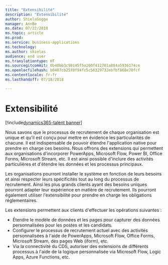 ```yaml
---
title: "Extensibilité"
description: "Extensibilité"
author: ShielaSogge
manager: AnnBe
ms.date: 07/22/2018
ms.topic: article
ms.prod: 
ms.service: business-applications
ms.technology: 
ms.author: shielas
audience: end user
ms.translationtype: HT
ms.sourcegitcommit: 0b40bb3c98145f5a260f412701a884a5936174ce
ms.openlocfilehash: b0407cb25f8f94fc5c56329732ebfbf868e70fcf
ms.contentlocale: fr-fr
ms.lasthandoff: 07/18/2018

---
```


# <a name="extensibility"></a>Extensibilité

[!include[dynamics365-talent banner](../../includes/dynamics365-talent.md)]

Nous savons que le processus de recrutement de chaque organisation est unique et qu'il est conçu pour mettre en évidence les particularités de chacune. Il est indispensable de pouvoir étendre l'application native pour prendre en charge ces besoins. Nous offrons des extensions qui permettent aux organisations d'incorporer PowerApps, Microsoft Flow, Power BI, Office Forms, Microsoft Stream, etc. Il est ainsi possible d'inclure des activités particulières et d'étendre les données et les processus principaux.

Les organisations pourront installer le système en fonction de leurs besoins et ainsi respecter leurs spécificités tout au long du processus de recrutement. Ainsi les plus grands clients ayant des besoins uniques pourront adapter leur expérience en matière de recrutement. Ils pourront également utiliser l'extensibilité pour prendre en charge les obligations réglementaires.

Les extensions permettent aux clients d'effectuer les opérations suivantes :

-   Étendre le modèle de données et les pages pour capturer des données personnalisées pour les postes et les candidats.
-   Configurer le processus de recrutement actuel avec des activités personnalisées à l'aide de PowerApps, Microsoft Flow, Office Forms, Microsoft Stream, des pages Web (iform), etc.
-   Via la connectivité du CDS, autoriser des extensions de différents processus à l'aide de la logique personnalisée via Microsoft Flow, Logic Apps, Azure Functions, etc.

<!--
## Who uses this feature
This feature is mainly used by admins and key recruiting personnel.
## Setup required
Extensibility is all about setup and configuration. This feature enables many
more options to be used in application setup.
## Availability
Cloud
## Regional availability
Global
-->

